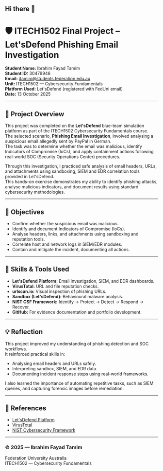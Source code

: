 ## Hi there 👋

# 🛡️ ITECH1502 Final Project – Let'sDefend Phishing Email Investigation

**Student Name:** Ibrahim Fayad Tamim  
**Student ID:** 30479946  
**Email:** itamim@students.federation.edu.au  
**Unit:** ITECH1502 — Cybersecurity Fundamentals  
**Platform Used:** Let'sDefend (registered with FedUni email)  
**Date:** 13 October 2025  

---

## 📘 Project Overview
This project was completed on the **Let'sDefend** blue-team simulation platform as part of the ITECH1502 Cybersecurity Fundamentals course.  
The selected scenario, **Phishing Email Investigation**, involved analysing a suspicious email allegedly sent by PayPal in German.  
The task was to determine whether the email was malicious, identify Indicators of Compromise (IoCs), and apply containment actions following real-world SOC (Security Operations Center) procedures.

Through this investigation, I practiced safe analysis of email headers, URLs, and attachments using sandboxing, SIEM and EDR correlation tools provided in Let'sDefend.  
This hands-on exercise demonstrates my ability to identify phishing attacks, analyse malicious indicators, and document results using standard cybersecurity methodologies.

---

## 🎯 Objectives
- Confirm whether the suspicious email was malicious.  
- Identify and document Indicators of Compromise (IoCs).  
- Analyse headers, links, and attachments using sandboxing and reputation tools.  
- Correlate host and network logs in SIEM/EDR modules.  
- Contain and mitigate the incident, documenting all actions.  

---

## 🧠 Skills & Tools Used
- **Let'sDefend Platform:** Email investigation, SIEM, and EDR dashboards.  
- **VirusTotal:** URL and file reputation checks.  
- **urlscan.io:** Visual inspection of phishing URLs.  
- **Sandbox (Let'sDefend):** Behavioural malware analysis.  
- **NIST CSF Framework:** Identify → Protect → Detect → Respond → Recover.  
- **GitHub:** For evidence documentation and portfolio development.  

---

## 💡 Reflection
This project improved my understanding of phishing detection and SOC workflows.  
It reinforced practical skills in:
- Analysing email headers and URLs safely.  
- Interpreting sandbox, SIEM, and EDR data.  
- Documenting incident response steps using real-world frameworks.  

I also learned the importance of automating repetitive tasks, such as SIEM queries, and capturing forensic images before remediation.

---

## 🔗 References
- [Let'sDefend Platform](https://app.letsdefend.io/challenge/phishing-email)
- [VirusTotal](https://www.virustotal.com)  
- [NIST Cybersecurity Framework](https://www.nist.gov/cyberframework)  
 
---

### © 2025 — Ibrahim Fayad Tamim  
Federation University Australia  
ITECH1502 — Cybersecurity Fundamentals

<!--
**IbrahimFayadTamim/IbrahimFayadTamim** is a ✨ _special_ ✨ repository because its `README.md` (this file) appears on your GitHub profile.

Here are some ideas to get you started:

- 🔭 I’m currently working on ...
- 🌱 I’m currently learning ...
- 👯 I’m looking to collaborate on ...
- 🤔 I’m looking for help with ...
- 💬 Ask me about ...
- 📫 How to reach me: ...
- 😄 Pronouns: ...
- ⚡ Fun fact: ...
-->
